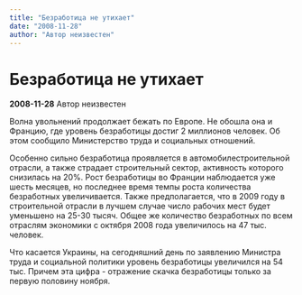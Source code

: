 ```yaml
---
title: "Безработица не утихает"
date: "2008-11-28"
author: "Автор неизвестен"
---
```


# Безработица не утихает

**2008-11-28** Автор неизвестен

Волна увольнений продолжает бежать по Европе. Не обошла она и Францию, где уровень безработицы достиг 2 миллионов человек. Об этом сообщило Министерство труда и социальных отношений.

Особенно сильно безработица проявляется в автомобилестроительной отрасли, а также страдает строительный сектор, активность которого снизилась на 20%. Рост безработицы во Франции наблюдается уже шесть месяцев, но последнее время темпы роста количества безработных увеличивается. Также предполагается, что в 2009 году в строительной отрасли в лучшем случае число рабочих мест будет уменьшено на 25-30 тысяч. Общее же количество безработных по всем отраслям экономики с октября 2008 года увеличилось на 47 тыс. человек.

Что касается Украины, на сегодняшний день по заявлению Министра труда и социальной политики уровень безработицы увеличился на 54 тыс. Причем эта цифра - отражение скачка безработицы только за первую половину ноября.